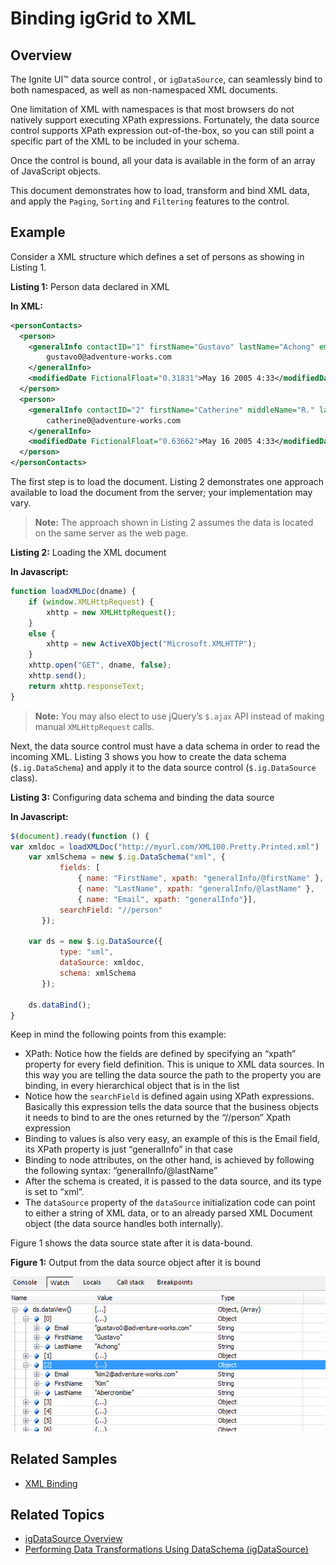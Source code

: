 ﻿<!--
|metadata|
{
    "fileName": "iggrid-binding-iggrid-to-xml",
    "controlName": "igGrid",
    "tags": ["Data Binding","Grids","How Do I"]
}
|metadata|
-->

# Binding igGrid to XML

## Overview

The Ignite UI™ data source control , or `igDataSource`, can seamlessly bind to both namespaced, as well as non-namespaced XML documents. 

One limitation of XML with namespaces is that most browsers do not natively support executing XPath expressions. Fortunately, the data source control supports XPath expression out-of-the-box, so you can still point a specific part of the XML to be included in your schema. 

Once the control is bound, all your data is available in the form of an array of JavaScript objects.

This document demonstrates how to load, transform and bind XML data, and apply the `Paging`, `Sorting` and `Filtering` features to the control.

## Example

Consider a XML structure which defines a set of persons as showing in Listing 1.

**Listing 1:** Person data declared in XML

**In XML:**

```xml
<personContacts>
  <person>
    <generalInfo contactID="1" firstName="Gustavo" lastName="Achong" emailPromotion="true">
    	gustavo0@adventure-works.com
	</generalInfo>
    <modifiedDate FictionalFloat="0.31831">May 16 2005 4:33</modifiedDate>
  </person>
  <person>
    <generalInfo contactID="2" firstName="Catherine" middleName="R." lastName="Abel" emailPromotion="true">
    	catherine0@adventure-works.com
	</generalInfo>
    <modifiedDate FictionalFloat="0.63662">May 16 2005 4:33</modifiedDate>
  </person>
</personContacts>
```

The first step is to load the document. Listing 2 demonstrates one approach available to load the document from the server; your implementation may vary.

> **Note:** The approach shown in Listing 2 assumes the data is located on the same server as the web page.

**Listing 2:** Loading the XML document

**In Javascript:**

```js
function loadXMLDoc(dname) {
    if (window.XMLHttpRequest) {
    	xhttp = new XMLHttpRequest();
    }
    else {
    	xhttp = new ActiveXObject("Microsoft.XMLHTTP");
    }
    xhttp.open("GET", dname, false);
    xhttp.send();
    return xhttp.responseText;
}
```

> **Note:** You may also elect to use jQuery’s `$.ajax` API instead of making manual `XMLHttpRequest` calls.

Next, the data source control must have a data schema in order to read the incoming XML. Listing 3 shows you how to create the data schema (`$.ig.DataSchema`) and apply it to the data source control (`$.ig.DataSource` class).

**Listing 3:** Configuring data schema and binding the data source

**In Javascript:**

```js
$(document).ready(function () {
var xmldoc = loadXMLDoc("http://myurl.com/XML100.Pretty.Printed.xml")
    var xmlSchema = new $.ig.DataSchema("xml", { 
           fields: [
               { name: "FirstName", xpath: "generalInfo/@firstName" }, 
               { name: "LastName", xpath: "generalInfo/@lastName" }, 
               { name: "Email", xpath: "generalInfo"}], 
           searchField: "//person" 
       });

    var ds = new $.ig.DataSource({ 
           type: "xml", 
           dataSource: xmldoc, 
           schema: xmlSchema 
       });

    ds.dataBind();
}
```

Keep in mind the following points from this example:

-   XPath: Notice how the fields are defined by specifying an “xpath” property for every field definition. This is unique to XML data sources. In this way you are telling the data source the path to the property you are binding, in every hierarchical object that is in the list
-   Notice how the `searchField` is defined again using XPath expressions. Basically this expression tells the data source that the business objects it needs to bind to are the ones returned by the “//person” Xpath expression
-   Binding to values is also very easy, an example of this is the Email field, its XPath property is just “generalInfo” in that case
-   Binding to node attributes, on the other hand, is achieved by following the following syntax: “generalInfo/@lastName”
-   After the schema is created, it is passed to the data source, and its type is set to “xml”.
-   The `dataSource` property of the `dataSource` initialization code can point to either a string of XML data, or to an already parsed XML Document object (the data source handles both internally).

Figure 1 shows the data source state after it is data-bound.

**Figure 1:** Output from the data source object after it is bound

![](../../../04_Data-Sources/igDataSource/images/Binding_to_XML_01.png)


## Related Samples

-   [XML Binding](%%SamplesUrl%%/grid/xml-binding)

## Related Topics

-   [igDataSource Overview](igDataSource-igDataSource-Overview.html)
-   [Performing Data Transformations Using DataSchema (igDataSource)](igDataSource-Using-DataSchema.html)

 

 



